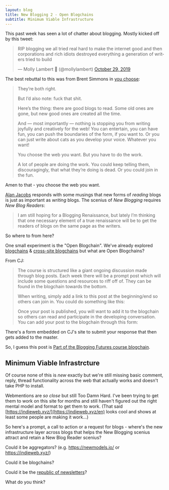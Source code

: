 ```yaml
---
layout: blog
title: New Blogging 2 - Open Blogchains
subtitle: Minimum Viable Infrastructure
---
```


This past week has seen a lot of chatter about blogging. Mostly kicked off by this tweet:

<blockquote class="twitter-tweet"><p lang="en" dir="ltr">RIP blogging we all tried real hard to make the internet good and then corporations and rich idiots destroyed everything a generation of writers tried to build</p>&mdash; Molly Lambert 🦔 (@mollylambert) <a href="https://twitter.com/mollylambert/status/1189229640692518912?ref_src=twsrc%5Etfw">October 29, 2019</a></blockquote> <script async src="https://platform.twitter.com/widgets.js" charset="utf-8"></script>

The best rebuttal to this was from Brent Simmons in [you choose](https://inessential.com/2019/10/29/you_choose):

>They’re both right.
>
>But I’d also note: fuck that shit.
>
>Here’s the thing: there are good blogs to read. Some old ones are gone, but new good ones are created all the time.
>
>And — most importantly — nothing is stopping you from writing joyfully and creatively for the web! You can entertain, you can have fun, you can push the boundaries of the form, if you want to. Or you can just write about cats as you develop your voice. Whatever you want!
>
>You choose the web you want. But you have to do the work.
>
>A lot of people are doing the work. You could keep telling them, discouragingly, that what they’re doing is dead. Or you could join in the fun.

Amen to that - you choose the web you want.

[Alan Jacobs](https://blog.ayjay.org/on-blogging/) responds with some musings that new forms of *reading* blogs is just as important as *writing* blogs. The scenius of *New Blogging* requires *New Blog Readers*:

>I am still hoping for a Blogging Renaissance, but lately I’m thinking that one necessary element of a true renaissance will be to get the readers of blogs on the same page as the writers. 

So where to from here?

One small experiment is the "Open Blogchain". We've already explored [blogchains](https://tomcritchlow.com/2019/07/17/blogchains/) & [cross-site blogchains](https://tomcritchlow.com/blogchains/networked-communities/) but what are Open Blogchains?

From CJ:

>The course is structured like a giant ongoing discussion made through blog posts. Each week there will be a prompt post which will include some questions and resources to riff off of. They can be found in the blogchain towards the bottom.
>
>When writing, simply add a link to this post at the beginning/end so others can join in. You could do something like this:
>
>Once your post is published, you will want to add it to the blogchain so others can read and participate in the developing conversation. You can add your post to the blogchain through this form:

There's a form embedded on CJ's site to submit your response that then gets added to the master.

So, I guess this post is [Part of the Blogging Futures course blogchain](https://blog.cjeller.site/blogging-futures).

## Minimum Viable Infrastrcture 

Of course none of this is *new* exactly but we're still missing basic comment, reply, thread functionality across the web that actually works and doesn't take PHP to install.

Webmentions are *so close* but still Too Damn Hard. I've been trying to get them to work on this site for months and still haven't figured out the right mental model and format to get them to work. (That said [https://indieweb.xyz/](https://indieweb.xyz/en) looks cool and shows at least some people are making it work...)

So here's a prompt, a call to action or a request for blogs - where's the new infrastructure layer across blogs that helps the New Blogging scenius attract and retain a New Blog Reader scenius?

Could it be aggregators? (e.g. <https://newmodels.io/> or <https://indieweb.xyz/>)

Could it be blogchains?

Could it be the [republic of newsletters](https://desert.glass/archive/news-from-the-republic/)?

What do you think?

